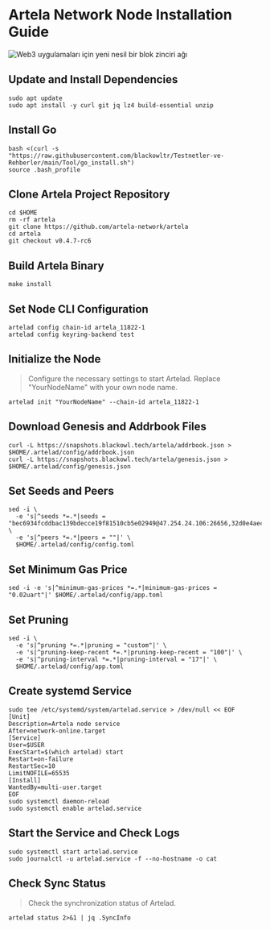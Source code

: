 # Artela Network Node Installation Guide

![Web3 uygulamaları için yeni nesil bir blok zinciri ağı](https://github.com/blackowltr/Testnetler-ve-Rehberler/assets/107190154/1fd254bc-e49c-4964-a5ad-8ec5de2f4f48)

## Update and Install Dependencies
```
sudo apt update
sudo apt install -y curl git jq lz4 build-essential unzip
```
## Install Go
```
bash <(curl -s "https://raw.githubusercontent.com/blackowltr/Testnetler-ve-Rehberler/main/Tool/go_install.sh")
source .bash_profile
```
## Clone Artela Project Repository
```
cd $HOME
rm -rf artela
git clone https://github.com/artela-network/artela
cd artela
git checkout v0.4.7-rc6
```
## Build Artela Binary
```
make install
```
## Set Node CLI Configuration
```
artelad config chain-id artela_11822-1
artelad config keyring-backend test
```
## Initialize the Node
>Configure the necessary settings to start Artelad. Replace "YourNodeName" with your own node name.
```
artelad init "YourNodeName" --chain-id artela_11822-1
```
## Download Genesis and Addrbook Files
```
curl -L https://snapshots.blackowl.tech/artela/addrbook.json > $HOME/.artelad/config/addrbook.json
curl -L https://snapshots.blackowl.tech/artela/genesis.json > $HOME/.artelad/config/genesis.json
```
## Set Seeds and Peers
```
sed -i \
  -e 's|^seeds *=.*|seeds = "bec6934fcddbac139bdecce19f81510cb5e02949@47.254.24.106:26656,32d0e4aec8d8a8e33273337e1821f2fe2309539a@47.88.58.36:26656,1bf5b73f1771ea84f9974b9f0015186f1daa4266@47.251.14.47:26656"|' \
  -e 's|^peers *=.*|peers = ""|' \
  $HOME/.artelad/config/config.toml
```
## Set Minimum Gas Price
```
sed -i -e 's|^minimum-gas-prices *=.*|minimum-gas-prices = "0.02uart"|' $HOME/.artelad/config/app.toml
```
## Set Pruning
```
sed -i \
  -e 's|^pruning *=.*|pruning = "custom"|' \
  -e 's|^pruning-keep-recent *=.*|pruning-keep-recent = "100"|' \
  -e 's|^pruning-interval *=.*|pruning-interval = "17"|' \
  $HOME/.artelad/config/app.toml
```
## Create systemd Service
```
sudo tee /etc/systemd/system/artelad.service > /dev/null << EOF
[Unit]
Description=Artela node service
After=network-online.target
[Service]
User=$USER
ExecStart=$(which artelad) start
Restart=on-failure
RestartSec=10
LimitNOFILE=65535
[Install]
WantedBy=multi-user.target
EOF
sudo systemctl daemon-reload
sudo systemctl enable artelad.service
```
## Start the Service and Check Logs
```
sudo systemctl start artelad.service
sudo journalctl -u artelad.service -f --no-hostname -o cat
```
## Check Sync Status
>Check the synchronization status of Artelad.
```
artelad status 2>&1 | jq .SyncInfo
```
